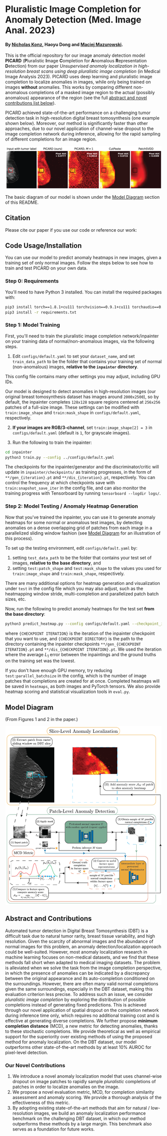 # Pluralistic Image Completion for Anomaly Detection (Med. Image Anal. 2023)

#### By [Nicholas Konz](https://nickk124.github.io/), Haoyu Dong and [Maciej Mazurowski](https://sites.duke.edu/mazurowski/).


This is the official repository for our image anomaly detection model **PICARD** (**P**luralistic **I**mage **C**ompletion for **A**nomalous **R**epresentation **D**etection) from our paper *Unsupervised anomaly localization in high-resolution breast scans using deep pluralistic image completion* (in Medical Image Analysis 2023). PICARD uses deep learning and pluralistic image completion to localize anomalies in images, while only being trained on images **without** anomalies. This works by comparing different non-anomalous completions of a masked image region to the actual (possibly anomalous) appearance of the region (see the full [abstract and novel contributions list below](#abstract-and-contributions)).

PICARD achieved state-of-the-art performance on a challenging tumor detection task in high-resolution digital breast tomosynthesis (one example shown below). Moreover, our method is significantly faster than other approaches, due to our novel application of channel-wise dropout to the image completion network during inference, allowing for the rapid sampling of different completions for an image region.

![Anomaly heatmaps for a breast tomosynthesis image generated by various methods; ours is furthest to the left.](figs/egheatmapts-for-github.png)

The basic diagram of our model is shown under the [Model Diagram](#model-diagram) section of this README.

## Citation

Please cite our paper if you use our code or reference our work:


## Code Usage/Installation

You can use our model to predict anomaly heatmaps in new images, given a training set of only normal images. Follow the steps below to see how to train and test PICARD on your own data.

### Step 0: Requirements

You'll need to have Python 3 installed. You can install the required packages with:

```bash
pip3 install torch==1.8.1+cu111 torchvision==0.9.1+cu111 torchaudio==0.8.1 -f https://download.pytorch.org/whl/torch_stable.html
pip3 install -r requirements.txt
```

### Step 1: Model Training

First, you'll need to train the pluralistic image completion network/inpainter on your training data of normal/non-anomalous images, via the following steps.

1. Edit `configs/default.yaml` to set your `dataset_name`, and set `train_data_path` to be the folder that contains your training set of normal (non-anomalous) images, **relative to the `inpainter` directory**.

This config file contains many other settings you may adjust, including GPU IDs.

Our model is designed to detect anomalies in high-resolution images (our original breast tomosynthesis dataset has images around `2000x2500`), so by default, the inpainter completes `128x128` square regions centered at `256x256` patches of a full-size image. These settings can be modified with `train:image_shape` and `train:mask_shape` in `configs/default.yaml`, respectively.

2. **If your images are RGB/3-channel**, set `train:image_shape[2] = 3` in `configs/default.yaml` (default is `1`, for grayscale images).

3. Run the following to train the inpainter:

```bash
cd inpainter
python3 train.py --config ../configs/default.yaml
```

The checkpoints for the inpainter/generator and the discriminator/critic will update in `inpainter/checkpoints/` as training progresses, in the form of `**/gen_{iteration}.pt` and `**/dis_{iteration}.pt`, respectively. You can control the frequency at which checkpoints save with `train:snapshot_save_iter` in the config file, and can also monitor the training progress with Tensorboard by running `tensorboard --logdir logs/`.


### Step 2: Model Testing / Anomaly Heatmap Generation

Now that you've trained the inpainter, you can use it to generate anomaly heatmaps for some normal or anomalous test images, by detecting anomalies on a dense overlapping grid of patches from each image in a parallelized sliding window fashion (see [Model Diagram](#model-diagram) for an illustration of this process).

To set up the testing environment, edit `configs/default.yaml` by:

1. setting `test_data_path` to be the folder that contains your test set of images, **relative to the base directory**, and
2. setting `test:patch_shape` and `test:mask_shape` to the values you used for `train:image_shape` and `train:mask_shape`, respectively.

There are many additional options for heatmap generation and visualization under `test` in the config file which you may also adjust, such as the heatmapping window stride, multi-completion and parallelized patch batch sizes, etc.

Now, run the following to predict anomaly heatmaps for the test set **from the base directory**:

```bash
python3 predict_heatmap.py --config configs/default.yaml --checkpoint_iter {CHECKPOINT ITERATION}  --checkpoint_dir {CHECKPOINT DIRECTORY} 
```

where `{CHECKPOINT ITERATION}` is the iteration of the inpainter checkpoint that you want to use, and `{CHECKPOINT DIRECTORY}` is the path to the directory containing the inpainter checkpoints `**/gen_{CHECKPOINT ITERATION}.pt` and `**/dis_{CHECKPOINT ITERATION}.pt`. We used the iteration where the average $L_1$ error between the inpaintings and the ground truths on the training set was the lowest.

If you don't have enough GPU memory, try reducing `test:parallel_batchsize` in the config, which is the number of image patches that completions are created for at once. Completed heatmaps will be saved in `heatmaps`, as both images and PyTorch tensors. We also provide heatmap scoring and statistical visualization tools in `eval.py`.

## Model Diagram

(From Figures 1 and 2 in the paper.)

![Our model.](figs/modeldiag-for-github.png)

## Abstract and Contributions

Automated tumor detection in Digital Breast Tomosynthesis (DBT) is a difficult task due to natural tumor rarity, breast tissue variability, and high resolution. Given the scarcity of abnormal images and the abundance of normal images for this problem, an anomaly detection/localization approach could be well-suited. However, most anomaly localization research in machine learning focuses on non-medical datasets, and we find that these methods fall short when adapted to medical imaging datasets. The problem is alleviated when we solve the task from the image completion perspective, in which the presence of anomalies can be indicated by a discrepancy between the original appearance and its auto-completion conditioned on the surroundings. However, there are often many valid normal completions given the same surroundings, especially in the DBT dataset, making this evaluation criterion less precise. To address such an issue, we consider *pluralistic image completion* by exploring the distribution of possible completions instead of generating fixed predictions. This is achieved through our novel application of spatial dropout on the completion network during inference time only, which requires no additional training cost and is effective at generating diverse completions. We further propose **minimum completion distance** (MCD), a new metric for detecting anomalies, thanks to these stochastic completions. We provide theoretical as well as empirical support for the superiority over existing methods of using the proposed method for anomaly localization. On the DBT dataset, our model outperforms other state-of-the-art methods by at least 10% AUROC for pixel-level detection.

### Our Novel Contributions

1. We introduce a novel anomaly localization model that uses channel-wise dropout on image patches to rapidly sample *pluralistic* completions of patches in order to localize anomalies on the image.
2. We propose a novel evaluation metric, MCD, for completion similarity assessment and anomaly scoring. We provide a thorough analysis of the effectiveness of this metric.
3. By adopting existing state-of-the-art methods that aim for natural / low-resolution images, we build an anomaly localization performance benchmark on the challenging DBT dataset, in which our method outperforms these methods by a large margin. This benchmark also serves as a foundation for future works.
